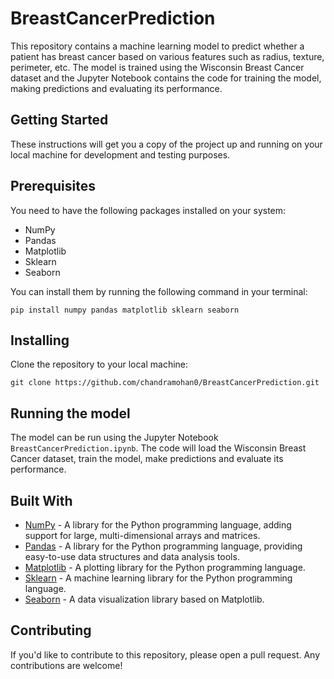 # BreastCancerPrediction

This repository contains a machine learning model to predict whether a patient has breast cancer based on various features such as radius, texture, perimeter, etc. The model is trained using the Wisconsin Breast Cancer dataset and the Jupyter Notebook contains the code for training the model, making predictions and evaluating its performance.

## Getting Started

These instructions will get you a copy of the project up and running on your local machine for development and testing purposes.

## Prerequisites

You need to have the following packages installed on your system:

* NumPy
* Pandas
* Matplotlib
* Sklearn
* Seaborn

You can install them by running the following command in your terminal:

```
pip install numpy pandas matplotlib sklearn seaborn
```

## Installing

Clone the repository to your local machine:

```
git clone https://github.com/chandramohan0/BreastCancerPrediction.git
```

## Running the model

The model can be run using the Jupyter Notebook `BreastCancerPrediction.ipynb`. The code will load the Wisconsin Breast Cancer dataset, train the model, make predictions and evaluate its performance.


## Built With

* [NumPy](https://numpy.org/) - A library for the Python programming language, adding support for large, multi-dimensional arrays and matrices.
* [Pandas](https://pandas.pydata.org/) - A library for the Python programming language, providing easy-to-use data structures and data analysis tools.
* [Matplotlib](https://matplotlib.org/) - A plotting library for the Python programming language.
* [Sklearn](https://scikit-learn.org/stable/) - A machine learning library for the Python programming language.
* [Seaborn](https://seaborn.pydata.org/) - A data visualization library based on Matplotlib.

## Contributing

If you'd like to contribute to this repository, please open a pull request. Any contributions are welcome!


